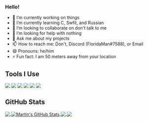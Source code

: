 ### Hello!


- 🔭 I’m currently working on things
- 🌱 I’m currently learning C, Swfit, and Russian
- 👯 I’m looking to collaborate on don't talk to me
- 🤔 I’m looking for help with nothing
- 💬 Ask me about my projects
- 📫 How to reach me: Don't, Discord (FloridaMan#7588), or Email
- 😄 Pronouns: he/him
- ⚡ Fun fact: I am 50 meters away from your location

## Tools I Use
![](https://img.shields.io/badge/OS-Linux-informational?style=flat&logo=linux&logoColor=white&color=2bbc8a)
![](https://img.shields.io/badge/Code-Python-informational?style=flat&logo=python&logoColor=white&color=2bbc8a)
![](https://img.shields.io/badge/Code-JavaScript-informational?style=flat&logo=javascript&logoColor=white&color=2bbc8a)
![](https://img.shields.io/badge/Shell-Bash-informational?style=flat&logo=gnu-bash&logoColor=white&color=2bbc8a)
![](https://img.shields.io/badge/Tools-PostgreSQL-informational?style=flat&logo=postgresql&logoColor=white&color=2bbc8a)
![](https://img.shields.io/badge/Tools-Docker-informational?style=flat&logo=docker&logoColor=white&color=2bbc8a)

## GitHub Stats

<a href="https://github.com/FloridaMan7588/FloridaMan7588">
  <img align="center" src="https://github-readme-stats.vercel.app/api/top-langs/?username=FloridaMan7588&hide=java,html,tex&title_color=ffffff&text_color=c9cacc&icon_color=2bbc8a&bg_color=1d1f21&langs_count=3" />
</a>
<a href="https://github.com/FloridaMan7588/FloridaMan7588">
  <img align="center" src="https://github-readme-stats.vercel.app/api?username=FloridaMan7588&show_icons=true&line_height=27&count_private=true&title_color=ffffff&text_color=c9cacc&icon_color=2bbc8a&bg_color=1d1f21" alt="Martin's GitHub Stats" />
</a>

<a href="https://github.com/FloridaMan7588/MacOS-efi">
  <img align="center" src="https://github-readme-stats.vercel.app/api/pin/?username=FloridaMan7588&repo=MacOS-efi&title_color=ffffff&text_color=c9cacc&icon_color=2bbc8a&bg_color=1d1f21" />
</a>


<a href="https://github.com/FloridaMan7588/docker-bungeecord">
  <img align="center" src="https://github-readme-stats.vercel.app/api/pin/?username=FloridaMan7588&repo=docker-bungeecord&title_color=ffffff&text_color=c9cacc&icon_color=2bbc8a&bg_color=1d1f21" />
</a>    

